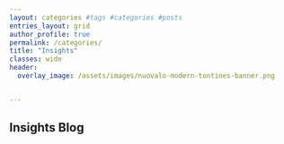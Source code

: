 ```yaml
---
layout: categories #tags #categories #posts
entries_layout: grid
author_profile: true
permalink: /categories/
title: "Insights"
classes: wide
header:
  overlay_image: /assets/images/nuovalo-modern-tontines-banner.png


---
```

## Insights Blog
